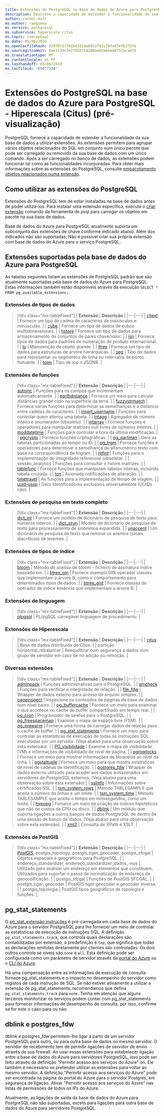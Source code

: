 ```yaml
---
title: Extensões do PostgreSQL na base de dados do Azure para PostgreSQL - Hiperescala (Citus) (pré-visualização)
description: Descreve a capacidade de estender a funcionalidade da sua base de dados com extensões na base de dados do Azure para PostgreSQL.
author: rachel-msft
ms.author: raagyema
ms.service: postgresql
ms.subservice: hyperscale-citus
ms.topic: conceptual
ms.date: 05/06/2019
ms.openlocfilehash: 32870f37781b4161de692af91c79fe47efb3737e
ms.sourcegitcommit: 0ae3139c7e2f9d27e8200ae02e6eed6f52aca476
ms.translationtype: MT
ms.contentlocale: pt-PT
ms.lasthandoff: 05/06/2019
ms.locfileid: "65077324"
---
```

# <a name="postgresql-extensions-in-azure-database-for-postgresql---hyperscale-citus-preview"></a>Extensões do PostgreSQL na base de dados do Azure para PostgreSQL - Hiperescala (Citus) (pré-visualização)

PostgreSQL fornece a capacidade de estender a funcionalidade da sua base de dados a utilizar extensões. As extensões permitem para agrupar vários objetos relacionados do SQL em conjunto num único pacote que pode ser carregado ou removido da sua base de dados com um único comando. Após a ser carregado no banco de dados, as extensões podem funcionar tal como as funcionalidades incorporadas. Para obter mais informações sobre as extensões do PostgreSQL, consulte [empacotamento objetos relacionados numa extensão](https://www.postgresql.org/docs/9.6/static/extend-extensions.html).

## <a name="how-to-use-postgresql-extensions"></a>Como utilizar as extensões do PostgreSQL

Extensões do PostgreSQL tem de estar instaladas na base de dados antes de poder utilizá-los. Para instalar uma extensão específica, execute o [criar extensão](https://www.postgresql.org/docs/9.6/static/sql-createextension.html) comando da ferramenta de psql para carregar os objetos em pacote na sua base de dados.

Base de dados do Azure para PostgreSQL atualmente suporta um subconjunto das extensões de chave conforme indicado abaixo. Além dos indicados não são suportadas; Não é possível criar sua própria extensão com base de dados do Azure para o serviço PostgreSQL.

## <a name="extensions-supported-by-azure-database-for-postgresql"></a>Extensões suportadas pela base de dados do Azure para PostgreSQL

As tabelas seguintes listam as extensões de PostgreSQL padrão que são atualmente suportadas pela base de dados do Azure para PostgreSQL. Estas informações também estão disponíveis através da execução `SELECT * FROM pg_available_extensions;`.

### <a name="data-types-extensions"></a>Extensões de tipos de dados

> [!div class="mx-tableFixed"]
> | **Extensão** | **Descrição** |
> |---|---|
> | [citext](https://www.postgresql.org/docs/9.6/static/citext.html) | Fornece um tipo de cadeia de caracteres de maiúsculas e minúsculas. |
> | [cube](https://www.postgresql.org/docs/9.6/static/cube.html) | Fornece um tipo de dados de cubos multidimensionais. |
> | [hstore](https://www.postgresql.org/docs/9.6/static/hstore.html) | Fornece um tipo de dados para armazenamento de conjuntos de pares chave/valor. |
> | [isn](https://www.postgresql.org/docs/9.6/static/isn.html) | Fornece tipos de dados para padrões de numeração de produto internacional. |
> | [lo](https://www.postgresql.org/docs/current/lo.html) | Manutenção de objeto grande. |
> | [ltree](https://www.postgresql.org/docs/9.6/static/ltree.html) | Fornece um tipo de dados para estruturas de árvore hierárquicas. |
> | [seg](https://www.postgresql.org/docs/current/seg.html) | Tipo de dados para representar os segmentos de linha ou intervalos de ponto flutuante. |
> | [topn](https://github.com/citusdata/postgresql-topn/) | Tipo de top n JSONB. |

### <a name="functions-extensions"></a>Extensões de funções

> [!div class="mx-tableFixed"]
> | **Extensão** | **Descrição** |
> |---|---|
> | [autoinc](https://www.postgresql.org/docs/current/contrib-spi.html#id-1.11.7.45.7) | Funções para os campos que incrementam automaticamente. |
> | [earthdistance](https://www.postgresql.org/docs/9.6/static/earthdistance.html) | Fornece um meio para calcular distâncias grande ciclo na superfície da terra. |
> | [fuzzystrmatch](https://www.postgresql.org/docs/9.6/static/fuzzystrmatch.html) | Fornece várias funções para determinar as semelhanças e a distância entre cadeias de caracteres. |
> | [insert\_username](https://www.postgresql.org/docs/current/contrib-spi.html#id-1.11.7.45.8) | Funções para controlar quem alterou uma tabela. |
> | [intagg](https://www.postgresql.org/docs/current/intagg.html) | Agregador de número inteiro e enumerador (obsoleto). |
> | [intarray](https://www.postgresql.org/docs/9.6/static/intarray.html) | Fornece funções e operadores para manipular matrizes null livres de números inteiros. |
> | [moddatetime](https://www.postgresql.org/docs/current/contrib-spi.html#id-1.11.7.45.9) | Funções para controlar a hora da última modificação. |
> | [pgcrypto](https://www.postgresql.org/docs/9.6/static/pgcrypto.html) | Fornece funções criptográficas. |
> | [pg\_partman](https://pgxn.org/dist/pg_partman/doc/pg_partman.html) | Gere as tabelas particionadas ao tempo ou ID. |
> | [pg\_trgm](https://www.postgresql.org/docs/9.6/static/pgtrgm.html) | Fornece funções e operadores para determinar a semelhança de alfanumérico texto com base na correspondência de trigram. |
> | [refint](https://www.postgresql.org/docs/current/contrib-spi.html#id-1.11.7.45.5) | Funções para a implementação de integridade referencial (obsoleta). |
> | sessão\_analytics | Funções para consultar o hstore matrizes. |
> | [tablefunc](https://www.postgresql.org/docs/9.6/static/tablefunc.html) | Fornece funções que manipulam tabelas inteiras, incluindo tabela cruzada. |
> | [tcn](https://www.postgresql.org/docs/current/tcn.html) | Acionada notificações de alteração. |
> | [timetravel](https://www.postgresql.org/docs/current/contrib-spi.html#id-1.11.7.45.6) | As funções para a implementação de tempo de viagem. |
> | [uuid-ossp](https://www.postgresql.org/docs/9.6/static/uuid-ossp.html) | Gera identificadores exclusivos universalmente (UUIDs não). |

### <a name="full-text-search-extensions"></a>Extensões de pesquisa em texto completo

> [!div class="mx-tableFixed"]
> | **Extensão** | **Descrição** |
> |---|---|
> | [dict\_int](https://www.postgresql.org/docs/9.6/static/dict-int.html) | Fornece um modelo de dicionário de pesquisa de texto para números inteiros. |
> | [dict\_xsyn](https://www.postgresql.org/docs/current/dict-xsyn.html) | Modelo de dicionário de pesquisa de texto para processamento de sinónimos expandida. |
> | [unaccent](https://www.postgresql.org/docs/9.6/static/unaccent.html) | Um dicionário de pesquisa de texto que remove os acentos (sinais diacríticos) de lexemes. |

### <a name="index-types-extensions"></a>Extensões de tipos de índice

> [!div class="mx-tableFixed"]
> | **Extensão** | **Descrição** |
> |---|---|
> | [bloom](https://www.postgresql.org/docs/current/bloom.html) | Método de acesso de bloom - ficheiro de assinatura índice baseado em. |
> | [btree\_gin](https://www.postgresql.org/docs/9.6/static/btree-gin.html) | Fornece exemplo GIN operador classes que implementam a árvore B, como o comportamento para determinados tipos de dados. |
> | [btree\_gist](https://www.postgresql.org/docs/9.6/static/btree-gist.html) | Fornece classes de operador de índice essência que implementam a árvore B. |

### <a name="language-extensions"></a>Extensões de linguagem

> [!div class="mx-tableFixed"]
> | **Extensão** | **Descrição** |
> |---|---|
> | [plpgsql](https://www.postgresql.org/docs/9.6/static/plpgsql.html) | PL/pgSQL carregável linguagem de procedimento. |

### <a name="hyperscale-extensions"></a>Extensões de Hiperescala

> [!div class="mx-tableFixed"]
> | **Extensão** | **Descrição** |
> |---|---|
> | [citus](https://github.com/citusdata/citus) | Base de dados distribuída de Citus. |
> | partição horizontal\_rebalancer | Reequilibrar com segurança a dados num grupo de servidor em caso de nó adição ou remoção. |

### <a name="miscellaneous-extensions"></a>Diversas extensões

> [!div class="mx-tableFixed"]
> | **Extensão** | **Descrição** |
> |---|---|
> | [adminpack](https://www.postgresql.org/docs/current/adminpack.html) | Funções administrativas para o PostgreSQL. |
> | [amcheck](https://www.postgresql.org/docs/current/amcheck.html) | Funções para verificar a integridade de relação. |
> | [file\_fdw](https://www.postgresql.org/docs/current/file-fdw.html) | Wrapper de dados externo para acesso de arquivo simples. |
> | [pageinspect](https://www.postgresql.org/docs/current/pageinspect.html) | Inspecione os conteúdos de páginas de base de dados num nível baixo. |
> | [pg\_buffercache](https://www.postgresql.org/docs/9.6/static/pgbuffercache.html) | Fornece um meio para examinar o que acontece no cache de buffer compartilhado em tempo real. |
> | [pg\_cron](https://github.com/citusdata/pg_cron) | Programador de tarefas para o PostgreSQL. |
> | [pg\_freespacemap](https://www.postgresql.org/docs/current/pgfreespacemap.html) | Examine o mapa de espaço livre (FSM). |
> | [pg\_prewarm](https://www.postgresql.org/docs/9.6/static/pgprewarm.html) | Fornece uma forma de carregar dados de relação para o cache de buffer. |
> | [pg\_stat\_statements](https://www.postgresql.org/docs/9.6/static/pgstatstatements.html) | Fornece um meio para controlar as estatísticas de execução de todas as instruções SQL executadas por um servidor. (Veja abaixo para uma observação sobre esta extensão). |
> | [PG\_visibilidade](https://www.postgresql.org/docs/current/pgvisibility.html) | Examine o mapa de visibilidade (VM) e informações de visibilidade de nível de página. |
> | [pgrowlocks](https://www.postgresql.org/docs/9.6/static/pgrowlocks.html) | Fornece um meio para mostrar informações de bloqueios ao nível da linha. |
> | [pgstattuple](https://www.postgresql.org/docs/9.6/static/pgstattuple.html) | Fornece um meio para que mostra estatísticas de nível de cadeias de identificação. |
> | [postgres\_fdw](https://www.postgresql.org/docs/9.6/static/postgres-fdw.html) | Wrapper de dados externo utilizado para aceder aos dados armazenados em servidores de PostgreSQL externos. (Veja abaixo para uma observação sobre esta extensão).|
> | [sslinfo](https://www.postgresql.org/docs/current/sslinfo.html) | Informações sobre certificados SSL. |
> | [tsm\_system\_rows](https://www.postgresql.org/docs/current/tsm-system-rows.html) | Método TABLESAMPLE que aceita o número de linhas e um limite. |
> | [tsm\_system\_time](https://www.postgresql.org/docs/current/tsm-system-time.html) | Método TABLESAMPLE que aceita o tempo em milissegundos, como um limite. |
> | [hypopg](https://hypopg.readthedocs.io/en/latest/) | Fornece um meio de criação de índices hipotéticos que não de custos da CPU ou disco. |
> | [dblink](https://www.postgresql.org/docs/current/dblink.html) | Um módulo que suporta ligações a outros bancos de dados PostgreSQL de dentro de uma sessão de banco de dados. (Veja abaixo para uma observação sobre esta extensão). |
> | [xml2](https://www.postgresql.org/docs/current/xml2.html) | Consulta de XPath e XSLT. |


### <a name="postgis-extensions"></a>Extensões de PostGIS

> [!div class="mx-tableFixed"]
> | **Extensão** | **Descrição** |
> |---|---|
> | [PostGIS](http://www.postgis.net/), postgis\_topology, postgis\_tiger\_geocoder, postgis\_sfcgal | Objetos espaciais e geográficos para PostgreSQL. |
> | endereço\_standardizer, endereço\_standardizer\_dados\_-nos | Utilizado para analisar um endereço em elementos que constituem. Utilizados para suportar o passo de normalização de endereço de geocodificação. |
> | postgis\_sfcgal | Funções de PostGIS SFCGAL. |
> | postgis\_tiger\_geocoder | PostGIS tiger geocoder e geocoder inversa. |
> | postgis\_topologia | PostGIS tipos geográficos de topologia e funções. |


## <a name="pgstatstatements"></a>pg_stat_statements
O [pg\_stat\_extensão instruções](https://www.postgresql.org/docs/9.6/static/pgstatstatements.html) é pré-carregada em cada base de dados do Azure para o servidor PostgreSQL para lhe fornecer um meio de controlar as estatísticas de execução de instruções SQL.
A definição `pg_stat_statements.track`, que controla quais declarações são contabilizadas por extensão, a predefinição é `top`, que significa que todas as declarações emitidas diretamente por clientes são controladas. Os dois outros controle se níveis são `none` e `all`. Esta definição pode ser configurada como um parâmetro de servidor através da [portal do Azure](https://docs.microsoft.com/azure/postgresql/howto-configure-server-parameters-using-portal) ou o [CLI do Azure](https://docs.microsoft.com/azure/postgresql/howto-configure-server-parameters-using-cli).

Há uma compensação entre as informações de execução de consulta fornece pg_stat_statements e o impacto no desempenho do servidor como registos de cada instrução de SQL. Se não estiver ativamente a utilizar a extensão de pg_stat_statements, recomendamos que defina `pg_stat_statements.track` para `none`. Tenha em atenção que alguns terceiros monitorizar os serviços podem contar com pg_stat_statements para fornecer informações de desempenho de consulta, por isso, confirme se for este o caso para ou não.

## <a name="dblink-and-postgresfdw"></a>dblink e postgres_fdw
dblink e postgres_fdw permitem-lhe ligar a partir de um servidor PostgreSQL para outro, ou para outra base de dados no mesmo servidor. O servidor de recebimento tem de permitir ligações de servidor de envio através da sua firewall. Ao usar essas extensões para estabelecer ligação entre a base de dados do Azure para servidores PostgreSQL, isso pode ser feito através da definição "Permitir acesso aos serviços do Azure" on. Ele também é necessário se pretender utilizar as extensões para voltar ao mesmo servidor. A definição "Permitir acesso aos serviços do Azure" pode ser encontrada na página do portal do Azure para o servidor Postgres, em segurança de ligação. Ativar "Permitir acesso aos serviços do Azure" nas listas de permissões de todos os IPs do Azure.

Atualmente, as ligações de saída da base de dados do Azure para PostgreSQL não são suportadas, exceto para ligações para outra base de dados do Azure para servidores PostgreSQL.
